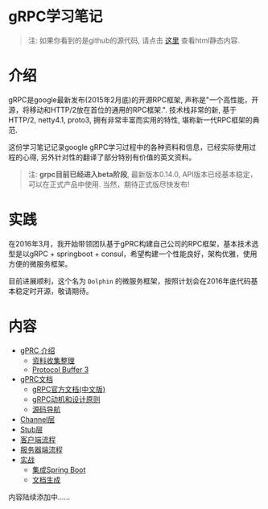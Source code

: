 gRPC学习笔记
===========

> 注: 如果你看到的是github的源代码, 请点击 [这里](http://skyao.github.io/leaning-grpc/) 查看html静态内容.

# 介绍

gRPC是google最新发布(2015年2月底)的开源RPC框架, 声称是"一个高性能，开源，将移动和HTTP/2放在首位的通用的RPC框架.". 技术栈非常的新, 基于HTTP/2, netty4.1, proto3, 拥有非常丰富而实用的特性, 堪称新一代RPC框架的典范.

这份学习笔记记录google gRPC学习过程中的各种资料和信息，已经实际使用过程的心得, 另外针对性的翻译了部分特别有价值的英文资料。

> 注: **grpc目前已经进入beta阶段**, 最新版本0.14.0, API版本已经基本稳定，可以在正式产品中使用. 当然，期待正式版尽快发布!

# 实践

在2016年3月，我开始带领团队基于gPRC构建自己公司的RPC框架，基本技术选型是以gRPC + springboot + consul，希望构建一个性能良好，架构优雅，使用方便的微服务框架。

目前进展顺利，这个名为 `Dolphin` 的微服务框架，按照计划会在2016年底代码基本稳定时开源，敬请期待。

# 内容

* [gPRC 介绍](introduction/index.md)
    * [资料收集整理](introduction/information.md)
    * [Protocol Buffer 3](proto3/index.md)
* [gPRC文档](grpc/index.md)
    * [gRPC官方文档(中文版)](grpc/official_docs.md)
    * [gRPC动机和设计原则](grpc/motivation.md)
    * [源码导航](grpc/source_navigating.md)
* [Channel层](channel/index.md)
* [Stub层](stub/index.md)
* [客户端流程](client/index.md)
* [服务器端流程](server/index.md)
* [实战](action/index.md)
	* [集成Spring Boot](action/springboot/springboot.md)
	* [文档生成](action/documentation/index.md)

内容陆续添加中......

